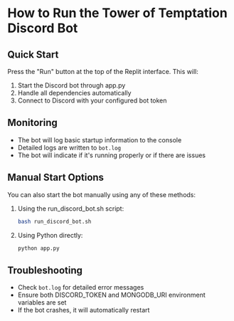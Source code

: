 # How to Run the Tower of Temptation Discord Bot

## Quick Start
Press the "Run" button at the top of the Replit interface. This will:
1. Start the Discord bot through app.py
2. Handle all dependencies automatically
3. Connect to Discord with your configured bot token

## Monitoring
- The bot will log basic startup information to the console
- Detailed logs are written to `bot.log`
- The bot will indicate if it's running properly or if there are issues

## Manual Start Options
You can also start the bot manually using any of these methods:

1. Using the run_discord_bot.sh script:
   ```bash
   bash run_discord_bot.sh
   ```

2. Using Python directly:
   ```bash
   python app.py
   ```

## Troubleshooting
- Check `bot.log` for detailed error messages
- Ensure both DISCORD_TOKEN and MONGODB_URI environment variables are set
- If the bot crashes, it will automatically restart